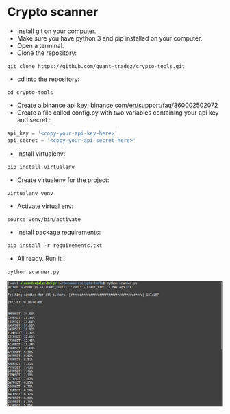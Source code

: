 # Crypto scanner

- Install git on your computer. 
- Make sure you have python 3 and pip installed on your computer. 
- Open a terminal.
- Clone the repository: 
```
git clone https://github.com/quant-tradez/crypto-tools.git
```
- cd into the repository: 
```
cd crypto-tools
```
- Create a binance api key: [binance.com/en/support/faq/360002502072]()
- Create a file called config.py with two variables containing your api key and secret : 
```python
api_key = '<copy-your-api-key-here>'
api_secret = '<copy-your-api-secret-here>'
```
- Install virtualenv: 
```
pip install virtualenv
```
- Create virtualenv for the project: 
```
virtualenv venv
```
- Activate virtual env:
```
source venv/bin/activate
```
- Install package requirements:
```
pip install -r requirements.txt
```
- All ready. Run it ! 
```
python scanner.py
```

![Preview](https://github.com/quant-tradez/crypto-tools/blob/master/screenshots/screenshot.png)
